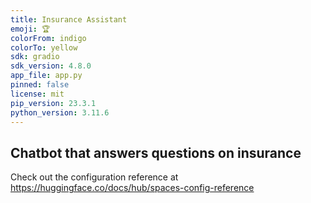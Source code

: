 ```yaml
---
title: Insurance Assistant
emoji: 🏆
colorFrom: indigo
colorTo: yellow
sdk: gradio
sdk_version: 4.8.0
app_file: app.py
pinned: false
license: mit
pip_version: 23.3.1
python_version: 3.11.6
---
```


Chatbot that answers questions on insurance
---

Check out the configuration reference at https://huggingface.co/docs/hub/spaces-config-reference

